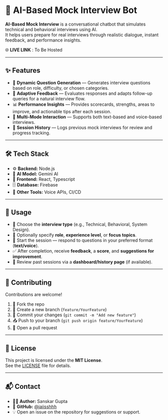 # 🤖 AI-Based Mock Interview Bot

**AI-Based Mock Interview** is a conversational chatbot that simulates technical and behavioral interviews using AI.  
It helps users prepare for real interviews through realistic dialogue, instant feedback, and performance insights.

🌐 **LIVE LINK** : To Be Hosted

---

## ✨ Features

- 🎯 **Dynamic Question Generation** — Generates interview questions based on role, difficulty, or chosen categories.
- 🧠 **Adaptive Feedback** — Evaluates responses and adapts follow-up queries for a natural interview flow.
- 📊 **Performance Insights** — Provides scorecards, strengths, areas to improve, and actionable tips after each session.
- 💬 **Multi-Mode Interaction** — Supports both text-based and voice-based interviews.
- 📂 **Session History** — Logs previous mock interviews for review and progress tracking.

---

## 🛠️ Tech Stack

- ⚙️ **Backend:** Node.js
- 🤖 **AI Model:** Gemini AI
- 🎨 **Frontend:** React, Typescript
- 🗄️ **Database:** Firebase
- 🔧 **Other Tools:** Voice APIs, CI/CD

---

## 🚀 Usage

- 📝 Choose the **interview type** (e.g., Technical, Behavioral, System Design).
- 👤 Optionally specify **role**, **experience level**, or **focus topics**.
- 🎤 Start the session — respond to questions in your preferred format (**text/voice**).
- ✅ After completion, receive **feedback**, a **score**, and **suggestions for improvement**.
- 📜 Review past sessions via a **dashboard/history page** (if available).

---

## 🤝 Contributing

Contributions are welcome!

1. 🍴 Fork the repo
2. 🌿 Create a new branch (`feature/YourFeature`)
3. 💾 Commit your changes (`git commit -m "Add new feature"`)
4. 📤 Push to your branch (`git push origin feature/YourFeature`)
5. 🔀 Open a pull request

---

## 📄 License

This project is licensed under the **MIT License**.  
See the [LICENSE](LICENSE) file for details.

---

## 📬 Contact

- 👨‍💻 **Author:** Sanskar Gupta
- 🔗 **GitHub:** [@jaiisshhh](https://github.com/jaiisshhh)
- 💡 Open an issue on the repository for suggestions or support.

